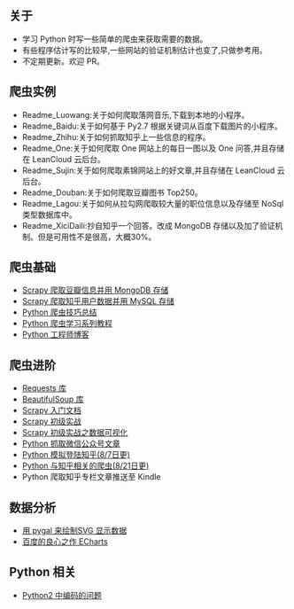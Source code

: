 ## 关于

* 学习 Python 时写一些简单的爬虫来获取需要的数据。
* 有些程序估计写的比较早,一些网站的验证机制估计也变了,只做参考用。
* 不定期更新。欢迎 PR。

## 爬虫实例

* Readme_Luowang:关于如何爬取落网音乐,下载到本地的小程序。
* Readme_Baidu:关于如何基于 Py2.7 根据关键词从百度下载图片的小程序。
* Readme_Zhihu:关于如何抓取知乎上一些信息的程序。
* Readme_One:关于如何爬取 One 网站上的每日一图以及 One 问答,并且存储在 LeanCloud 云后台。
* Readme_Sujin:关于如何爬取素锦网站上的好文章,并且存储在 LeanCloud 云后台。
* Readme_Douban:关于如何爬取豆瓣图书 Top250。
* Readme_Lagou:关于如何从拉勾网爬取较大量的职位信息以及存储至 NoSql 类型数据库中。
* Readme_XiciDaili:抄自知乎一个回答。改成 MongoDB 存储以及加了验证机制。但是可用性不是很高，大概30%。


## 爬虫基础

* [Scrapy 爬取豆瓣信息并用 MongoDB 存储](http://1992mrwang.blog.51cto.com/3265935/1583539)
* [Scrapy 爬取知乎用户数据并用 MySQL 存储](http://python.jobbole.com/85125/)
* [Python 爬虫技巧总结](http://www.codeceo.com/article/python-spider-skills.html#0-tsina-1-54529-397232819ff9a47a7b7e80a40613cfe1)
* [Python 爬虫学习系列教程](http://cuiqingcai.com/1052.html)
* [Python 工程师博客](http://zhuanlan.zhihu.com/xlz-d)

## 爬虫进阶 

* [Requests 库](http://cn.python-requests.org/zh_CN/latest/user/quickstart.html)
* [BeautifulSoup 库](http://beautifulsoup.readthedocs.io/zh_CN/latest/)
* [Scrapy 入门文档](http://scrapy-chs.readthedocs.org/zh_CN/0.24/intro/tutorial.html)
* [Scrapy 初级实战](http://www.ituring.com.cn/article/114408)
* [Scrapy 初级实战之数据可视化](http://aljun.me/post/9)
* [Python 抓取微信公众号文章](http://mp.weixin.qq.com/s?__biz=MzI0NjIxMzE5OQ==&mid=2656697797&idx=1&sn=a8e93bbc960c7564c2054a24e2414145#rd)
* [Python 模拟登陆知乎(8/7日更)](http://blog.csdn.net/think_ycx/article/details/52104529)
* [Python 与知乎相关的爬虫(8/21日更)](http://marcovaldong.github.io/2016/08/18/Python%E7%88%AC%E8%99%AB%E7%88%AC%E5%8F%96%E7%9F%A5%E4%B9%8E%E5%B0%8F%E7%BB%93/)
* Python 爬取知乎专栏文章推送至 Kindle

## 数据分析

* [用 pygal 来绘制SVG 显示数据](http://pygal.org/en/stable/documentation/types/line.html#time)
* [百度的良心之作 ECharts](http://echarts.baidu.com/demo.html#pie-roseType)

## Python 相关

* [Python2 中编码的问题](https://zhuanlan.zhihu.com/p/20612337?refer=xlz-d)

